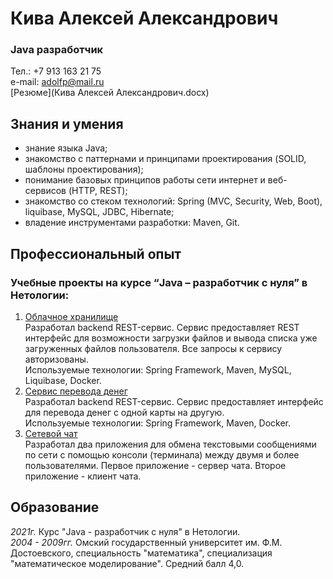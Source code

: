 # Кива Алексей Александрович
### Java разработчик
Тел.: +7 913 163 21 75  
e-mail: adolfp@mail.ru  
[Резюме](Кива Алексей Александрович.docx)


## Знания и умения
* знание языка Java;
* знакомство с паттернами и принципами проектирования (SOLID, шаблоны проектирования);
* понимание базовых принципов работы сети интернет и веб-сервисов (HTTP, REST);
* знакомство со стеком технологий: Spring (MVC, Security, Web, Boot), liquibase, MySQL, JDBC,
  Hibernate;
* владение инструментами разработки: Maven, Git.

## Профессиональный опыт
### Учебные проекты на курсе “Java – разработчик с нуля” в Нетологии:
1. [Облачное хранилище](https://github.com/GitAleksei/cloud-service-backend)  
Разработал backend REST-сервис. Сервис предоставляет REST интерфейс для возможности загрузки файлов
и вывода списка уже загруженных файлов пользователя. Все запросы к сервису авторизованы.  
Используемые технологии: Spring Framework, Maven, MySQL, Liquibase, Docker.
2. [Сервис перевода денег](https://github.com/GitAleksei/money_transfer)  
Разработал backend REST-сервис. Сервис предоставляет интерфейс для перевода денег с одной карты
на другую.  
Используемые технологии: Spring Framework, Maven, Docker.
3. [Сетевой чат](https://github.com/GitAleksei/networkchat)  
Разработал два приложения для обмена текстовыми сообщениями по сети с помощью консоли (терминала) между двумя и более пользователями. Первое приложение - сервер чата. Второе приложение - клиент чата.

## Образование
*2021г.* Курс "Java - разработчик с нуля" в Нетологии.  
*2004 - 2009гг.* Омский государственный университет им. Ф.М. Достоевского, специальность 
"математика", специализация "математическое моделирование". Средний балл 4,0.